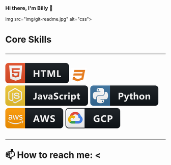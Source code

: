 ### Hi there, I'm Billy 👋

<!DOCTYPE html>
<html>
  
<head>
<meta name="viewport" content="width=device-width, initial-scale=1">
  
</head>
img src="img/git-readme.jpg" alt="css">

<!--
**Billy001/Billy001** is a ✨ _special_ ✨ repository because its `README.md` (this file) appears on your GitHub profile.

Here are some ideas to get you started:

- 🔭 I’m currently working on ...
- 
- 👯 I’m looking to collaborate on ...
- 🤔 I’m looking for help with ...
- 💬 Ask me about ...
- 📫 How to reach me: ...
- 😄 Pronouns: ...
- ⚡ Fun fact: ...
-->



<h1>Core Skills</h>
<hr>

<img src="https://raw.githubusercontent.com/8bithemant/8bithemant/master/svg/dev/languages/html.svg" alt="html" style="max-width:100%;">
<img src="img/css.png" alt="css">

<img src="https://raw.githubusercontent.com/8bithemant/8bithemant/master/svg/dev/languages/js.svg" alt="js" style="max-width:100%;">
<img src="https://raw.githubusercontent.com/8bithemant/8bithemant/master/svg/dev/languages/python.svg" alt="python" style="max-width:100%;">
<img src="https://raw.githubusercontent.com/8bithemant/8bithemant/master/svg/dev/services/aws.svg" alt="aws" style="max-width:100%;">
<img src="https://raw.githubusercontent.com/8bithemant/8bithemant/master/svg/dev/services/gcp.svg" alt="gcp" style="max-width:100%;">
<hr>








📫 How to reach me: <
</body>
</html>
